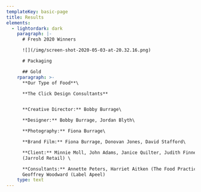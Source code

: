 ```yaml
---
templateKey: basic-page
title: Results
elements:
  - lightordark: dark
    paragraph: |-
      # Fresh 2020 Winners

      ![](/img/screen-shot-2020-05-03-at-20.32.16.png)

      # Packaging

      ## Gold
    rparagraph: >-
      **Our Type of Food**\

      **The Click Design Consultants**


      **Creative Director:** Bobby Burrage\

      **Designer:** Bobby Burrage, Jordan Blyth\

      **Photography:** Fiona Burrage\

      **Brand Film:** Fiona Burrage, Donovan Jones, David Stafford\

      **Client:** Minnie Moll, John Adams, Janice Quilter, Judith Finney
      (Jarrold Retail) \

      **Consultants:** Annette Peters, Harriet Aitken (The Food Practice)
      Geoffrey Woodward (Label Apeel)
    type: text
---
```


